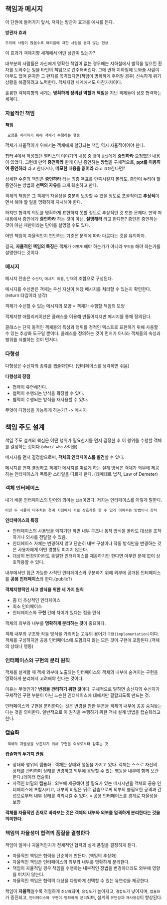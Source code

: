 ## 책임과 메시지

 이 단원에 들어가기 앞서, 저자는 방관자 효과를 예시를 든다.
 
**방관자 효과**

    주위에 사람이 많을수록 어려움에 처한 사람을 돕지 않는 현상

이 효과가 객체지향 세계에서 어떤 상관이 있는가?

대부분의 사람들은 자신에게 명확한 책임이 없는 경우에는 지하철에서 발작을
일으킨 환자를 도와주는 일을 타인의 책임으로 간주해버린다. 그에 반해
지하철에 도와줄 사람이 아무도 없어 혼자만 그 환자를 목격했다면(책임이 명확하게 주어질 경우)
신속하게 위기 상황을 해결하려고 노력한다. 객체지향 세계에서도 마찬가지이다.

훌륭한 객체지향의 세계는 **명확하게 정의된 역할**과 **책임**을 지닌 객체들이 상호 협력하는 세계다.

### 자율적인 책임

**책임**

     요청을 처리하기 위해 객체가 수행하는 행동

객체가 자율적이기 위해서는 객체에게 할당되는 책임 역시 자율적이어야 한다.

챕터 4에서 작성했던 앨리스의 이야기의 내용 중 `왕`이 `증인`에게 **증언하라** 요청했던 내용이 있었다.
그런데 만약 **증언하라** 한게 아닌 증언하는 **방법**을 구체적으로, **ppt를 이용하여 증언하라**
라고 한다거나, **메모한 내용을 읽어라** 라고 `요청`한다면?

상세한 수준의 책임은 **증언하라** 라는 최종 묙표를 만족시킬지 몰라도,
증인이 누려야 할 증언하는 방법의 **선택의 자유**를 크게 훼손하고 만다.

객체의 책임은 그 객체의 자율성을 충분히 보장할 수 있을 정도로 포괄적이고
**추상적**이면서 해야 할 일을 명확하게 지시해야 한다.

하지만 협력의 의도를 명확하게 표현하지 못할 정도로 추상적인 것 또한 문제다.
만약 저 내용에서 증인에게 **증언하라** 하는 것이 아닌, **설명해라** 라고 한다면?
증인은 증언하는 것이 아닌 재판이라는 단어를 설명할 수도 있다.

어떤 책임이 자율적인지 판단하는 기준은 문맥에 따라 다르다는 것을 유의하자.

결국, **자율적인 책임의 특징**은 객체가 `어떻게` 해야 하는가가 아니라
`무엇을` 해야 하는가를 설명한다는 것이다.

### 메시지
메시지 전송은 `수신자`, `메시지 이름`, `인자`의 조합으로 구성된다.

메시지를 수신받은 객체는 우선 자신이 해당 메시지를 처리할 수 있는지 확인한다.
(return 타입이라 생각)

객체가 수신할 수 있는 메시지의 모양 = 객체가 수행할 책임의 모양


객체지향 애플리케이션은 클래스를 이용해 만들어지지만 메시지를 통해 정의된다.

클래스는 단지 동적인 객체들의 특성과 행위를 정적인 텍스트로 표현하기 위해 사용할 수 있는 추상화 도구일 뿐이다.
클레스를 정의하는 것이 먼저가 아니라 객체들의 속성과 행위를 식별하는 것이 먼저다.

### 다형성
다형성은 수신자의 종류를 캡슐화한다. (인터페이스를 생각하면 쉬움)

**다형성의 장점**
- 협력이 유연해진다.
- 협력이 수행되는 방식을 확장할 수 있다.
- 협력이 수행되는 방식을 재사용할 수 있다.

무엇이 다형성을 가능하게 하는가? -> 메시지

## 책임 주도 설계
책임 주도 설계의 핵심은 어떤 행위가 필요한지를 먼저 결정한 후
이 행위를 수행할 객체를 결정하는 것이다.(`what/ who` 사이클)

메시지를 먼저 결정함으로써, **객체의 인터페이스를 발견**할 수 있다.

메시지를 먼저 결정하고 객체가 메시지를 따르게 하는 설계 방식은 객체가 외부에 제공하는 인터페이스가
독특한 스타일을 따르게 한다.
(데메테르 법칙, Law of Demeter)

### 객체 인터페이스

내가 배운 인터페이스의 단어의 의미는 `접점`이였다.
저자는 인터페이스를 이렇게 말한다.

    어떤 두 사물이 마주치는 경계 지점에서 서로 상호작용 할 수 있게 이어주는 방법이나 장치

**인터페이스의 특징**
- 인터페이스의 사용법을 익히기만 하면 내부 구조나 동작 방식을 몰라도 대상을 조작하거나 의사를 전달할 수 있음.
- 인터페이스 자체는 변경하지 않고 단순히 내부 구성이나 작동 방식만을 변경하는 것은 사용자에게 어떤 영향도 미치지 않는다.
- 대상이 변경되더라도 동일한 인터페이스를 제공하기만 한다면 아무런 문제 없이 상호작용할 수 있다.

내부에서만 접근 가능한 사적인 인터페이스와 구분하기 위해 외부에 공개된 인터페이스를 **공용 인터페이스**라 한다.(public?)

**객체지향적인 사고 방식을 위한 세 가지 원칙**
- 좀 더 추상적인 인터페이스
- 최소 인터페이스
- 인터페이스와 **구현** 간에 차이가 있다는 점을 인식

객체의 외부와 내부를 **명확하게 분리하는 것**이 중요하다.

객체 내부의 구조와 작동 방식을 가리키는 고유의 용어가 `구현(implementation)`이다.
객체를 구성하지만 공용 인터페이스에 포함되지 않는 모든 것이 구현에 포함된다.(객체의 상태나 행동)

### 인터페이스와 구현의 분리 원칙
객체를 설계할 때 객체 외부에 노출되는 인터페이스와 객체의 내부에 숨겨지는 구현을 명확하게 분리해서 고려해야 한다는 것이다.

이유는 무엇인가?
**변경을 관리하기 위한 것**이다. 구체적으로 말하면
송신자와 수신자가 구체적인 구현 부분이 아닌 느슨한 인터페이스에 대해서만 결합되도록 만드는 것.

인터페이스와 구현을 분리한다는 것은 변경될 만한 부분을 객체의 내부에 꽁꽁 숨겨놓는다는 것을 의미한다.
일반적으로 이 원칙을 수행하기 위한 객체 설계 방법을 캡슐화라고 한다.


### 캡슐화
     객체의 자율성을 보존하기 위해 구현을 외부로부터 감추는 것

**캡슐화의 두가지 관점**
- 상태와 행위의 캡슐화 : 객체는 상태와 행동을 가지고 있다.
  객체는 스스로 자신의 상태를 관리하며 상태를 변경하고 외부에 응당할 수 있는 행동을 내부에 함께 보관한다.(데이터 캡슐화)
- 사적인 비밀의 캡슐화 :
  외부에 제공해야 할 필요가 있는 메시지만을 객체의 공용 인터페이스에 포함시키고,
  내부의 비밀은 뒤로 감춤으로써 외부의 불필요한 공격과 간섭으로부터 내부 상태를 격리시킬 수  있다. = 공용 인터페이스를 경계로 자율성을 보장

**객체를 자율적인 존재로 바라보는 것은 객체의 내부와 외부를 엄격하게 분리한다는 것을 의미한다.**

### 책임의 자율성이 협력의 품질을 결정한다

책임이 얼마나 자율적인지가 전체적인 협력의 설계 품질을 결정하게 된다.

- 자율적인 책임은 협력을 단순하게 만든다. (책임의 추상화)
- 자율적인 책임은 인터페이스의 외부와 내부를 명확하게 분리한다.
- 책임이 자율적일 경우 책임을 수행하는 내부적인 장법을 변경하더라도 외부에 영향을 미치지 않는다.
- 자율적인 책임은 협력의 대상을 다양하게 선택할 수 있는 유연성을 제공한다.

책임이 **자율적**일수록 적절하게 `추상화`되며, `응집도`가 높아지고, `결합도`가 낮아지며, `캡슐화`가 증진되고,
`인터페이스와 구현이 명확하게 분리`되며, 설계의 `유연성`과 `재사용성`이 향상된다.
